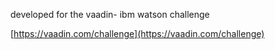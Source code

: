 developed for the vaadin- ibm watson challenge

[https://vaadin.com/challenge](https://vaadin.com/challenge)
